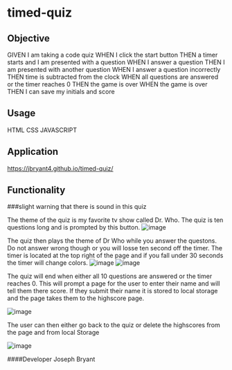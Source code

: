 # timed-quiz
## Objective 
GIVEN I am taking a code quiz
WHEN I click the start button
THEN a timer starts and I am presented with a question
WHEN I answer a question
THEN I am presented with another question
WHEN I answer a question incorrectly
THEN time is subtracted from the clock
WHEN all questions are answered or the timer reaches 0
THEN the game is over
WHEN the game is over
THEN I can save my initials and score

## Usage
HTML
CSS
JAVASCRIPT

## Application
https://jbryant4.github.io/timed-quiz/

## Functionality 
  ###slight warning that there is sound in this quiz 

The theme of the quiz is my favorite tv show called Dr. Who. The quiz is ten questions long and is prompted by this button.
![image](https://user-images.githubusercontent.com/78622927/114338768-9f531d00-9b08-11eb-8657-15f4d94fd6ee.png)



The quiz then plays the theme of Dr Who while you answer the questons. Do not answer wrong though or you will losse ten second off the timer. The timer is located at the top right of the  page and if you fall under 30 seconds the timer will change colors.
![image](https://user-images.githubusercontent.com/78622927/114338800-b0039300-9b08-11eb-9fcb-2012231f3ef5.png)
![image](https://user-images.githubusercontent.com/78622927/114338850-c7428080-9b08-11eb-978c-7418682be752.png)



The quiz will end when either all 10 questions are answered or the timer reaches 0. This will prompt a page for the user to enter their name and will tell them there score. If they submit their name it is stored to local storage and the page takes them to the highscore page.

![image](https://user-images.githubusercontent.com/78622927/114338879-d7f2f680-9b08-11eb-95af-10ce95081b70.png)


The user can then either go back to the quiz or delete the highscores from the page and from local Storage

![image](https://user-images.githubusercontent.com/78622927/114338908-e50fe580-9b08-11eb-96a3-dd330cbcff35.png)

####Developer
Joseph Bryant
